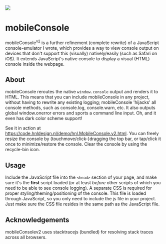 <img src="https://code.hnldesign.nl/mobile-console/logo.png">

# mobileConsole
mobileConsole<sup>v2</sup> is a further refinement (complete rewrite) of a JavaScript console-emulator I wrote, which provides a way to view console output on devices that don't support this (visually) natively/easily (such as Safari on iOS). It extends JavaScript's native console to display a visual (HTML) console inside the webpage.

## About

mobileConsole reroutes the native <code>window.console</code> output and renders it to HTML. This means that you can include mobileConsole in any project, without having to rewrite any existing logging; mobileConsole 'hijacks' all console methods, such as console.log, console.warn, etc. It also outputs global window.onerror errors and sports a command line input. Oh, and it even has dark color scheme support!

See it in action at https://code.hnldesign.nl/demo/hnl.MobileConsole.v2.html. You can freely resize the console by (touchmove/click-)dragging the top bar, or tap/click it once to minimize/restore the console. Clear the console by using the recycle-bin icon.

## Usage

Include the JavaScript file into the <code>&lt;head&gt;</code> section of your page, and make sure it's the **first** script loaded (or at least *before* other scripts of which you need to be able to see console logging). A separate CSS is required for proper styling/theming/positioning of the console. This file is loaded through JavaScript, so you only need to include the js file in your project. Just make sure the CSS file resides in the same path as the JavaScript file.

## Acknowledgements
mobileConsolev2 uses stacktracejs (bundled) for resolving stack traces across all browsers.
